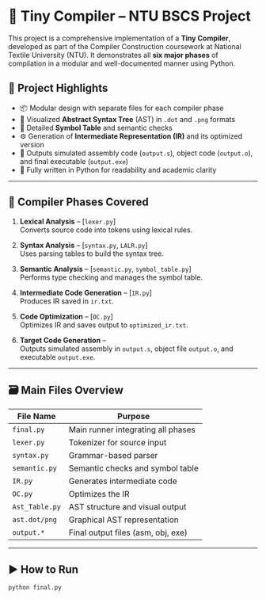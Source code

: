 # 🧠 Tiny Compiler – NTU BSCS Project

This project is a comprehensive implementation of a **Tiny Compiler**, developed as part of the Compiler Construction coursework at National Textile University (NTU). It demonstrates all **six major phases** of compilation in a modular and well-documented manner using Python.

## 📌 Project Highlights

- 📦 Modular design with separate files for each compiler phase
- 🌳 Visualized **Abstract Syntax Tree** (AST) in `.dot` and `.png` formats
- 🧠 Detailed **Symbol Table** and semantic checks
- ⚙️ Generation of **Intermediate Representation (IR)** and its optimized version
- 🧾 Outputs simulated assembly code (`output.s`), object code (`output.o`), and final executable (`output.exe`)
- 🐍 Fully written in Python for readability and academic clarity

---

## 🔄 Compiler Phases Covered

1. **Lexical Analysis** – [`lexer.py`]  
   Converts source code into tokens using lexical rules.

2. **Syntax Analysis** – [`syntax.py`, `LALR.py`]  
   Uses parsing tables to build the syntax tree.

3. **Semantic Analysis** – [`semantic.py`, `symbol_table.py`]  
   Performs type checking and manages the symbol table.

4. **Intermediate Code Generation** – [`IR.py`]  
   Produces IR saved in `ir.txt`.

5. **Code Optimization** – [`OC.py`]  
   Optimizes IR and saves output to `optimized_ir.txt`.

6. **Target Code Generation** –  
   Outputs simulated assembly in `output.s`, object file `output.o`, and executable `output.exe`.

---

## 🗃️ Main Files Overview

| File Name           | Purpose                             |
|---------------------|-------------------------------------|
| `final.py`          | Main runner integrating all phases  |
| `lexer.py`          | Tokenizer for source input          |
| `syntax.py`         | Grammar-based parser                |
| `semantic.py`       | Semantic checks and symbol table    |
| `IR.py`             | Generates intermediate code         |
| `OC.py`             | Optimizes the IR                    |
| `Ast_Table.py`      | AST structure and visual output     |
| `ast.dot/png`       | Graphical AST representation        |
| `output.*`          | Final output files (asm, obj, exe)  |

---

## ▶️ How to Run

```bash
python final.py
